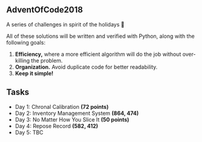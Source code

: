 ## AdventOfCode2018
A series of challenges in spirit of the holidays 🎄

All of these solutions will be written and verified with Python, along with the following goals:
1. __Efficiency,__ where a more efficient algorithm will do the job without over-killing the problem.
2. __Organization.__ Avoid duplicate code for better readability.
3. __Keep it simple!__

## Tasks
- Day 1: Chronal Calibration __(72 points)__
- Day 2: Inventory Management System __(864, 474)__
- Day 3: No Matter How You Slice It __(50 points)__
- Day 4: Repose Record __(582, 412)__
- Day 5: TBC
